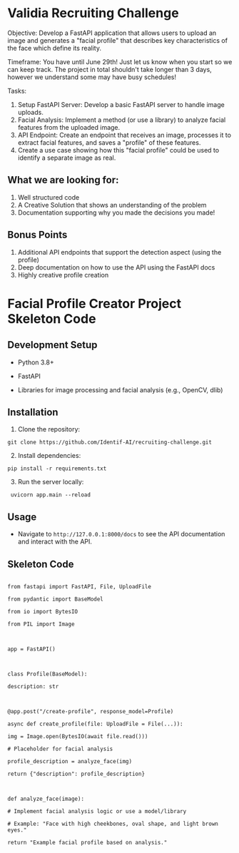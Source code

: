 # Validia Recruiting Challenge

  

Objective: Develop a FastAPI application that allows users to upload an image and generates a "facial profile" that describes key characteristics of the face which define its reality.

Timeframe: You have until June 29th! Just let us know when you start so we can keep track. The project in total shouldn't take longer than 3 days, however we understand some may have busy schedules!


Tasks:

1. Setup FastAPI Server: Develop a basic FastAPI server to handle image uploads.
2. Facial Analysis: Implement a method (or use a library) to analyze facial features from the uploaded image.
3. API Endpoint: Create an endpoint that receives an image, processes it to extract facial features, and saves a "profile" of these features.
4. Create a use case showing how this "facial profile" could be used to identify a separate image as real.


## What we are looking for:

1. Well structured code
2. A Creative Solution that shows an understanding of the problem
3. Documentation supporting why you made the decisions you made!

  

## Bonus Points

1. Additional API endpoints that support the detection aspect (using the profile)
2. Deep documentation on how to use the API using the FastAPI docs
3. Highly creative profile creation

  

# Facial Profile Creator Project Skeleton Code

  

## Development Setup

- Python 3.8+

- FastAPI

- Libraries for image processing and facial analysis (e.g., OpenCV, dlib)

  

## Installation

1. Clone the repository:

```git clone https://github.com/Identif-AI/recruiting-challenge.git ```

2. Install dependencies:

``` pip install -r requirements.txt ```

3. Run the server locally:

``` uvicorn app.main --reload```

  

## Usage

- Navigate to `http://127.0.0.1:8000/docs` to see the API documentation and interact with the API.

  
  

## Skeleton Code

  

```

from fastapi import FastAPI, File, UploadFile

from pydantic import BaseModel

from io import BytesIO

from PIL import Image

  

app = FastAPI()

  

class Profile(BaseModel):

description: str

  

@app.post("/create-profile", response_model=Profile)

async def create_profile(file: UploadFile = File(...)):

img = Image.open(BytesIO(await file.read()))

# Placeholder for facial analysis

profile_description = analyze_face(img)

return {"description": profile_description}

  

def analyze_face(image):

# Implement facial analysis logic or use a model/library

# Example: "Face with high cheekbones, oval shape, and light brown eyes."

return "Example facial profile based on analysis."

  
  

```